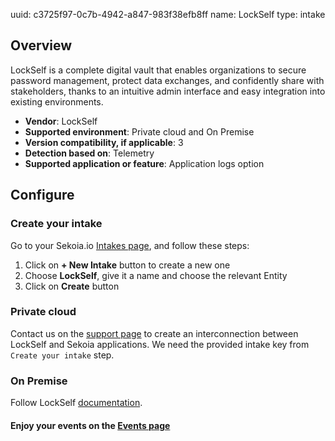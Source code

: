 uuid: c3725f97-0c7b-4942-a847-983f38efb8ff
name: LockSelf
type: intake

## Overview

LockSelf is a complete digital vault that enables organizations to secure password management, protect data exchanges, and confidently share with stakeholders, thanks to an intuitive admin interface and easy integration into existing environments.

- **Vendor**: LockSelf
- **Supported environment**: Private cloud and On Premise
- **Version compatibility, if applicable**: 3
- **Detection based on**: Telemetry
- **Supported application or feature**: Application logs option

## Configure

### Create your intake

Go to your Sekoia.io [Intakes page](https://app.sekoia.io/operations/intakes), and follow these steps:

1. Click on **+ New Intake** button to create a new one
2. Choose **LockSelf**, give it a name and choose the relevant Entity
3. Click on **Create** button

### Private cloud

Contact us on the [support page](https://support.lockself.com/hc/fr) to create an interconnection between LockSelf and Sekoia applications. We need the provided intake key from `Create your intake` step.

### On Premise

Follow LockSelf [documentation](https://support.lockself.com/hc/fr/articles/10797466739218-Configuration-de-l-interconnexion-Syslog#01JHQ95EYV7XWATH3Y1ZWZ7ASR).

#### Enjoy your events on the [Events page](https://app.sekoia.io/operations/events)
